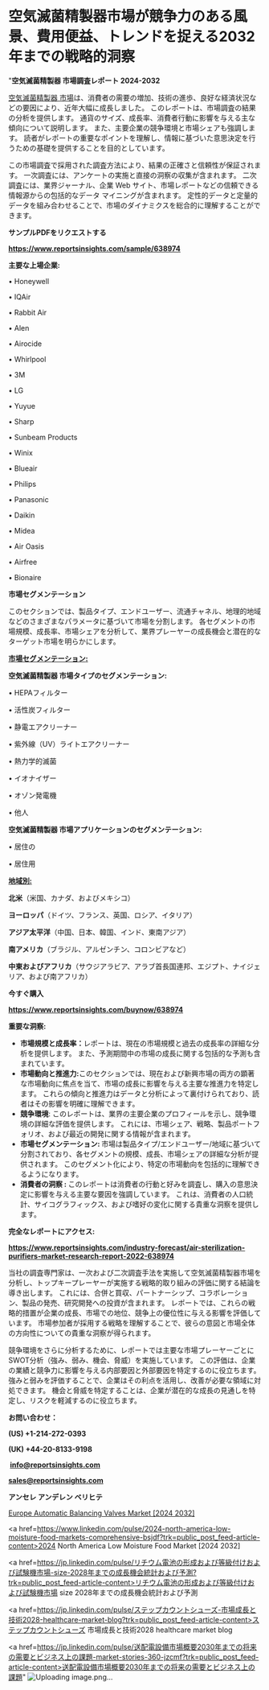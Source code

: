 # 空気滅菌精製器市場が競争力のある風景、費用便益、トレンドを捉える2032年までの戦略的洞察

"<strong>空気滅菌精製器 市場調査レポート 2024-2032</strong>

<a href=https://www.reportsinsights.com/sample/638974>空気滅菌精製器 市場</a>は、消費者の需要の増加、技術の進歩、良好な経済状況などの要因により、近年大幅に成長しました。 このレポートは、市場調査の結果の分析を提供します。 通貨のサイズ、成長率、消費者行動に影響を与える主な傾向について説明します。 また、主要企業の競争環境と市場シェアも強調します。 読者がレポートの重要なポイントを理解し、情報に基づいた意思決定を行うための基礎を提供することを目的としています。

この市場調査で採用された調査方法により、結果の正確さと信頼性が保証されます。 一次調査には、アンケートの実施と直接の洞察の収集が含まれます。 二次調査には、業界ジャーナル、企業 Web サイト、市場レポートなどの信頼できる情報源からの包括的なデータ マイニングが含まれます。 定性的データと定量的データを組み合わせることで、市場のダイナミクスを総合的に理解することができます。

<strong><b>サンプルPDFをリクエストする</b></strong>

<a href=https://www.reportsinsights.com/sample/638974><strong><u>https://www.reportsinsights.com/sample/638974</u></strong></a>

<strong>主要な上場企業:</strong>

• Honeywell

• IQAir

• Rabbit Air

• Alen

• Airocide

• Whirlpool

• 3M

• LG

• Yuyue

• Sharp

• Sunbeam Products

• Winix

• Blueair

• Philips

• Panasonic

• Daikin

• Midea

• Air Oasis

• Airfree

• Bionaire

<strong>市場セグメンテーション</strong>

このセクションでは、製品タイプ、エンドユーザー、流通チャネル、地理的地域などのさまざまなパラメータに基づいて市場を分割します。 各セグメントの市場規模、成長率、市場シェアを分析して、業界プレーヤーの成長機会と潜在的なターゲット市場を明らかにします。

<strong><u>市場セグメンテーション</u></strong><strong><u>:</u></strong>

<strong>空気滅菌精製器 市場タイプのセグメンテーション:</strong>

• HEPAフィルター

• 活性炭フィルター

• 静電エアクリーナー

• 紫外線（UV）ライトエアクリーナー

• 熱力学的滅菌

• イオナイザー

• オゾン発電機

• 他人

<strong>空気滅菌精製器 市場アプリケーションのセグメンテーション:</strong>

• 居住の

• 居住用

<strong><u>地域別</u></strong><strong><u>:</u></strong>

<strong>北米</strong>（米国、カナダ、およびメキシコ）

<strong>ヨーロッパ</strong>（ドイツ、フランス、英国、ロシア、イタリア）

<strong>アジア太平洋</strong>（中国、日本、韓国、インド、東南アジア）

<strong>南アメリカ</strong>（ブラジル、アルゼンチン、コロンビアなど）

<strong>中東およびアフリカ</strong>（サウジアラビア、アラブ首長国連邦、エジプト、ナイジェリア、および南アフリカ）

<strong>今すぐ購入</strong>

<a href=https://www.reportsinsights.com/buynow/638974><strong><u>https://www.reportsinsights.com/buynow/638974</u></strong></a>

<strong>重要な洞察:</strong>
<ul>
  <li><strong>市場規模と成長率：</strong>レポートは、現在の市場規模と過去の成長率の詳細な分析を提供します。 また、予測期間中の市場の成長に関する包括的な予測も含まれています。</li>
  <li><strong>市場動向と推進力:</strong>このセクションでは、現在および新興市場の両方の顕著な市場動向に焦点を当て、市場の成長に影響を与える主要な推進力を特定します。 これらの傾向と推進力はデータと分析によって裏付けられており、読者はその影響を明確に理解できます。</li>
  <li><strong>競争環境</strong>: このレポートは、業界の主要企業のプロフィールを示し、競争環境の詳細な評価を提供します。 これには、市場シェア、戦略、製品ポートフォリオ、および最近の開発に関する情報が含まれます。</li>
  <li><strong>市場セグメンテーション: </strong>市場は製品タイプ/エンドユーザー/地域に基づいて分割されており、各セグメントの規模、成長、市場シェアの詳細な分析が提供されます。 このセグメント化により、特定の市場動向を包括的に理解できるようになります。</li>
  <li><strong>消費者の洞察 : </strong>このレポートは消費者の行動と好みを調査し、購入の意思決定に影響を与える主要な要因を強調しています。 これは、消費者の人口統計、サイコグラフィックス、および嗜好の変化に関する貴重な洞察を提供します。</li>
</ul>
<strong>完全なレポートにアクセス:</strong>

<a href=https://www.reportsinsights.com/industry-forecast/air-sterilization-purifiers-market-research-report-2022-638974><strong><u><b>https://www.reportsinsights.com/industry-forecast/air-sterilization-purifiers-market-research-report-2022-638974</b></u></strong></a>

当社の調査専門家は、一次および二次調査手法を実施して空気滅菌精製器市場を分析し、トップキープレーヤーが実施する戦略的取り組みの評価に関する結論を導き出します。 これには、合併と買収、パートナーシップ、コラボレーション、製品の発売、研究開発への投資が含まれます。 レポートでは、これらの戦略的措置が企業の成長、市場での地位、競争上の優位性に与える影響を評価しています。 市場参加者が採用する戦略を理解することで、彼らの意図と市場全体の方向性についての貴重な洞察が得られます。

競争環境をさらに分析するために、レポートでは主要な市場プレーヤーごとにSWOT分析（強み、弱み、機会、脅威）を実施しています。 この評価は、企業の業績と競争力に影響を与える内部要因と外部要因を特定するのに役立ちます。 強みと弱みを評価することで、企業はその利点を活用し、改善が必要な領域に対処できます。 機会と脅威を特定することは、企業が潜在的な成長の見通しを特定し、リスクを軽減するのに役立ちます。

<strong>お問い合わせ：</strong>

<strong>(US) +1-214-272-0393</strong>

<strong>(UK) +44-20-8133-9198</strong>

<strong> </strong><a href=info@reportsinsights.com><strong><u>info@reportsinsights.com</u></strong></a>

<a href=sales@reportsinsights.com><strong><u>sales@reportsinsights.com</u></strong></a>

<strong>アンセレ アンデレン ベリヒテ</strong>

<a href=https://www.linkedin.com/pulse/europe-automatic-balancing-valves-market-cagr-hovpf/>Europe Automatic Balancing Valves Market [2024 2032]</a>

<a href=https://www.linkedin.com/pulse/2024-north-america-low-moisture-food-markets-comprehensive-bsjdf?trk=public_post_feed-article-content>2024 North America Low Moisture Food Market [2024 2032]</a>

<a href=https://jp.linkedin.com/pulse/リチウム電池の形成および等級付けおよび試験機市場-size-2028年までの成長機会統計および予測?trk=public_post_feed-article-content>リチウム電池の形成および等級付けおよび試験機市場 size 2028年までの成長機会統計および予測</a>

<a href=https://jp.linkedin.com/pulse/ステップカウントシューズ-市場成長と技術2028-healthcare-market-blog?trk=public_post_feed-article-content>ステップカウントシューズ 市場成長と技術2028 healthcare market blog</a>

<a href=https://jp.linkedin.com/pulse/送配電設備市場概要2030年までの将来の需要とビジネス上の課題-market-stories-360-jzcmf?trk=public_post_feed-article-content>送配電設備市場概要2030年までの将来の需要とビジネス上の課題</a>"
![Uploading image.png…]()
